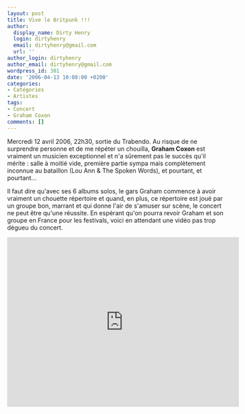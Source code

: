 ```yaml
---
layout: post
title: Vive le Britpunk !!!
author:
  display_name: Dirty Henry
  login: dirtyhenry
  email: dirtyhenry@gmail.com
  url: ''
author_login: dirtyhenry
author_email: dirtyhenry@gmail.com
wordpress_id: 301
date: '2006-04-13 10:08:00 +0200'
categories:
- Catégories
- Artistes
tags:
- Concert
- Graham Coxon
comments: []
---
```

Mercredi 12 avril 2006, 22h30, sortie du Trabendo. Au risque de ne surprendre personne et de me répéter un chouilla, __Graham Coxon__ est vraiment un musicien exceptionnel et n'a sûrement pas le succès qu'il mérite : salle à moitié vide, première partie sympa mais complètement inconnue au bataillon (Lou Ann & The Spoken Words), et pourtant, et pourtant... 

<img514>

Il faut dire qu'avec ses 6 albums solos, le gars Graham commence à avoir vraiment un chouette répertoire et quand, en plus, ce répertoire est joué par un groupe bon, marrant et qui donne l'air de s'amuser sur scène, le concert ne peut être qu'une réussite. En espérant qu'on pourra revoir Graham et son groupe en France pour les festivals, voici en attendant une vidéo pas trop dégueu du concert.

<iframe width="540" height="396" src="http://www.youtube.com/embed/UdmhhZsZTi4" frameborder="0" allowfullscreen></iframe>
